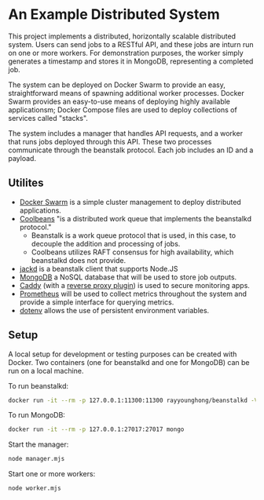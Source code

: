 # An Example Distributed System
This project implements a distributed, horizontally scalable distributed system.
Users can send jobs to a RESTful API, and these jobs are inturn run on one or more workers.
For demonstration purposes, the worker simply generates a timestamp and stores it in MongoDB, representing a completed job.

The system can be deployed on Docker Swarm to provide an easy, straightforward means of spawning additional worker processes.
Docker Swarm provides an easy-to-use means of deploying highly available applicationsm; Docker Compose files are used to deploy collections of services called "stacks".

The system includes a manager that handles API requests, and a worker that runs jobs deployed through this API. These two processes communicate through the beanstalk
protocol. Each job includes an ID and a payload.

## Utilites
- [Docker Swarm](https://github.com/dockerd/swarm) is a simple cluster management to deploy distributed applications.
- [Coolbeans](https://github.com/shcorya/coolbeans) "is a distributed work queue that implements the beanstalkd protocol."
  - Beanstalk is a work queue protocol that is used, in this case, to decouple the addition and processing of jobs.
  - Coolbeans utilizes RAFT consensus for high availability, which beanstalkd does not provide.
- [jackd](https://github.com/divmgl/jackd) is a beanstalk client that supports Node.JS
- [MongoDB](https://github.com/mongodb/mongo) a NoSQL database that will be used to store job outputs.
- [Caddy](https://github.com/caddyserver/caddy) (with a [reverse proxy plugin](https://github.com/lucaslorentz/caddy-docker-proxy)) is used to secure monitoring apps.
- [Prometheus](https://github.com/prometheus/prometheus) will be used to collect metrics throughout the system and provide a simple interface for querying metrics.
- [dotenv](https://github.com/motdotla/dotenv) allows the use of persistent environment variables.

## Setup
A local setup for development or testing purposes can be created with Docker. Two containers (one for beanstalkd and one for MongoDB) can be run on a local machine.

To run beanstalkd:
```bash
docker run -it --rm -p 127.0.0.1:11300:11300 rayyounghong/beanstalkd -V
```

To run MongoDB:
```bash
docker run -it --rm -p 127.0.0.1:27017:27017 mongo
```

Start the manager:
```bash
node manager.mjs
```

Start one or more workers:
```bash
node worker.mjs
```

